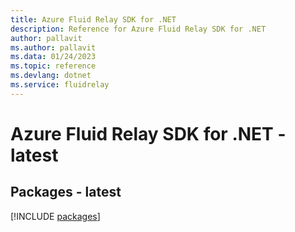 ```yaml
---
title: Azure Fluid Relay SDK for .NET
description: Reference for Azure Fluid Relay SDK for .NET
author: pallavit
ms.author: pallavit
ms.data: 01/24/2023
ms.topic: reference
ms.devlang: dotnet
ms.service: fluidrelay
---
```

# Azure Fluid Relay SDK for .NET - latest
## Packages - latest
[!INCLUDE [packages](fluid-relay-index.md)]